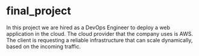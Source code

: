 # final_project

In this project we  are hired as a DevOps Engineer to deploy a web application in the cloud. The cloud
provider that the company uses is AWS. The client is requesting a reliable infrastructure that
can scale dynamically, based on the incoming traffic.